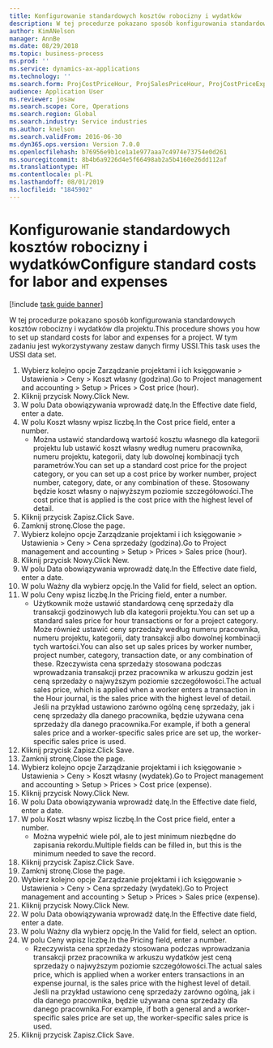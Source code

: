 ```yaml
---
title: Konfigurowanie standardowych kosztów robocizny i wydatków
description: W tej procedurze pokazano sposób konfigurowania standardowych kosztów robocizny i wydatków dla projektu.
author: KimANelson
manager: AnnBe
ms.date: 08/29/2018
ms.topic: business-process
ms.prod: ''
ms.service: dynamics-ax-applications
ms.technology: ''
ms.search.form: ProjCostPriceHour, ProjSalesPriceHour, ProjCostPriceExpense, ProjSalesPriceCost
audience: Application User
ms.reviewer: josaw
ms.search.scope: Core, Operations
ms.search.region: Global
ms.search.industry: Service industries
ms.author: knelson
ms.search.validFrom: 2016-06-30
ms.dyn365.ops.version: Version 7.0.0
ms.openlocfilehash: b76956e9b1ce1a1e977aaa7c4974e73754e0d261
ms.sourcegitcommit: 8b4b6a9226d4e5f66498ab2a5b4160e26dd112af
ms.translationtype: HT
ms.contentlocale: pl-PL
ms.lasthandoff: 08/01/2019
ms.locfileid: "1845902"
---
```

# <a name="configure-standard-costs-for-labor-and-expenses"></a><span data-ttu-id="4ab93-103">Konfigurowanie standardowych kosztów robocizny i wydatków</span><span class="sxs-lookup"><span data-stu-id="4ab93-103">Configure standard costs for labor and expenses</span></span>

[!include [task guide banner](../../includes/task-guide-banner.md)]

<span data-ttu-id="4ab93-104">W tej procedurze pokazano sposób konfigurowania standardowych kosztów robocizny i wydatków dla projektu.</span><span class="sxs-lookup"><span data-stu-id="4ab93-104">This procedure shows you how to set up standard costs for labor and expenses for a project.</span></span> <span data-ttu-id="4ab93-105">W tym zadaniu jest wykorzystywany zestaw danych firmy USSI.</span><span class="sxs-lookup"><span data-stu-id="4ab93-105">This task uses the USSI data set.</span></span>

1. <span data-ttu-id="4ab93-106">Wybierz kolejno opcje Zarządzanie projektami i ich księgowanie > Ustawienia > Ceny > Koszt własny (godzina).</span><span class="sxs-lookup"><span data-stu-id="4ab93-106">Go to Project management and accounting > Setup > Prices > Cost price (hour).</span></span>
2. <span data-ttu-id="4ab93-107">Kliknij przycisk Nowy.</span><span class="sxs-lookup"><span data-stu-id="4ab93-107">Click New.</span></span>
3. <span data-ttu-id="4ab93-108">W polu Data obowiązywania wprowadź datę.</span><span class="sxs-lookup"><span data-stu-id="4ab93-108">In the Effective date field, enter a date.</span></span>
4. <span data-ttu-id="4ab93-109">W polu Koszt własny wpisz liczbę.</span><span class="sxs-lookup"><span data-stu-id="4ab93-109">In the Cost price field, enter a number.</span></span>
    * <span data-ttu-id="4ab93-110">Można ustawić standardową wartość kosztu własnego dla kategorii projektu lub ustawić koszt własny według numeru pracownika, numeru projektu, kategorii, daty lub dowolnej kombinacji tych parametrów.</span><span class="sxs-lookup"><span data-stu-id="4ab93-110">You can set up a standard cost price for the project category, or you can set up a cost price by worker number, project number, category, date, or any combination of these.</span></span> <span data-ttu-id="4ab93-111">Stosowany będzie koszt własny o najwyższym poziomie szczegółowości.</span><span class="sxs-lookup"><span data-stu-id="4ab93-111">The cost price that is applied is the cost price with the highest level of detail.</span></span>  
5. <span data-ttu-id="4ab93-112">Kliknij przycisk Zapisz.</span><span class="sxs-lookup"><span data-stu-id="4ab93-112">Click Save.</span></span>
6. <span data-ttu-id="4ab93-113">Zamknij stronę.</span><span class="sxs-lookup"><span data-stu-id="4ab93-113">Close the page.</span></span>
7. <span data-ttu-id="4ab93-114">Wybierz kolejno opcje Zarządzanie projektami i ich księgowanie > Ustawienia > Ceny > Cena sprzedaży (godzina).</span><span class="sxs-lookup"><span data-stu-id="4ab93-114">Go to Project management and accounting > Setup > Prices > Sales price (hour).</span></span>
8. <span data-ttu-id="4ab93-115">Kliknij przycisk Nowy.</span><span class="sxs-lookup"><span data-stu-id="4ab93-115">Click New.</span></span>
9. <span data-ttu-id="4ab93-116">W polu Data obowiązywania wprowadź datę.</span><span class="sxs-lookup"><span data-stu-id="4ab93-116">In the Effective date field, enter a date.</span></span>
10. <span data-ttu-id="4ab93-117">W polu Ważny dla wybierz opcję.</span><span class="sxs-lookup"><span data-stu-id="4ab93-117">In the Valid for field, select an option.</span></span>
11. <span data-ttu-id="4ab93-118">W polu Ceny wpisz liczbę.</span><span class="sxs-lookup"><span data-stu-id="4ab93-118">In the Pricing field, enter a number.</span></span>
    * <span data-ttu-id="4ab93-119">Użytkownik może ustawić standardową cenę sprzedaży dla transakcji godzinowych lub dla kategorii projektu.</span><span class="sxs-lookup"><span data-stu-id="4ab93-119">You can set up a standard sales price for hour transactions or for a project category.</span></span> <span data-ttu-id="4ab93-120">Może również ustawić ceny sprzedaży według numeru pracownika, numeru projektu, kategorii, daty transakcji albo dowolnej kombinacji tych wartości.</span><span class="sxs-lookup"><span data-stu-id="4ab93-120">You can also set up sales prices by worker number, project number, category, transaction date, or any combination of these.</span></span> <span data-ttu-id="4ab93-121">Rzeczywista cena sprzedaży stosowana podczas wprowadzania transakcji przez pracownika w arkuszu godzin jest ceną sprzedaży o najwyższym poziomie szczegółowości.</span><span class="sxs-lookup"><span data-stu-id="4ab93-121">The actual sales price, which is applied when a worker enters a transaction in the Hour journal, is the sales price with the highest level of detail.</span></span> <span data-ttu-id="4ab93-122">Jeśli na przykład ustawiono zarówno ogólną cenę sprzedaży, jak i cenę sprzedaży dla danego pracownika, będzie używana cena sprzedaży dla danego pracownika.</span><span class="sxs-lookup"><span data-stu-id="4ab93-122">For example, if both a general sales price and a worker-specific sales price are set up, the worker-specific sales price is used.</span></span>  
12. <span data-ttu-id="4ab93-123">Kliknij przycisk Zapisz.</span><span class="sxs-lookup"><span data-stu-id="4ab93-123">Click Save.</span></span>
13. <span data-ttu-id="4ab93-124">Zamknij stronę.</span><span class="sxs-lookup"><span data-stu-id="4ab93-124">Close the page.</span></span>
14. <span data-ttu-id="4ab93-125">Wybierz kolejno opcje Zarządzanie projektami i ich księgowanie > Ustawienia > Ceny > Koszt własny (wydatek).</span><span class="sxs-lookup"><span data-stu-id="4ab93-125">Go to Project management and accounting > Setup > Prices > Cost price (expense).</span></span>
15. <span data-ttu-id="4ab93-126">Kliknij przycisk Nowy.</span><span class="sxs-lookup"><span data-stu-id="4ab93-126">Click New.</span></span>
16. <span data-ttu-id="4ab93-127">W polu Data obowiązywania wprowadź datę.</span><span class="sxs-lookup"><span data-stu-id="4ab93-127">In the Effective date field, enter a date.</span></span>
17. <span data-ttu-id="4ab93-128">W polu Koszt własny wpisz liczbę.</span><span class="sxs-lookup"><span data-stu-id="4ab93-128">In the Cost price field, enter a number.</span></span>
    * <span data-ttu-id="4ab93-129">Można wypełnić wiele pól, ale to jest minimum niezbędne do zapisania rekordu.</span><span class="sxs-lookup"><span data-stu-id="4ab93-129">Multiple fields can be filled in, but this is the minimum needed to save the record.</span></span>  
18. <span data-ttu-id="4ab93-130">Kliknij przycisk Zapisz.</span><span class="sxs-lookup"><span data-stu-id="4ab93-130">Click Save.</span></span>
19. <span data-ttu-id="4ab93-131">Zamknij stronę.</span><span class="sxs-lookup"><span data-stu-id="4ab93-131">Close the page.</span></span>
20. <span data-ttu-id="4ab93-132">Wybierz kolejno opcje Zarządzanie projektami i ich księgowanie > Ustawienia > Ceny > Cena sprzedaży (wydatek).</span><span class="sxs-lookup"><span data-stu-id="4ab93-132">Go to Project management and accounting > Setup > Prices > Sales price (expense).</span></span>
21. <span data-ttu-id="4ab93-133">Kliknij przycisk Nowy.</span><span class="sxs-lookup"><span data-stu-id="4ab93-133">Click New.</span></span>
22. <span data-ttu-id="4ab93-134">W polu Data obowiązywania wprowadź datę.</span><span class="sxs-lookup"><span data-stu-id="4ab93-134">In the Effective date field, enter a date.</span></span>
23. <span data-ttu-id="4ab93-135">W polu Ważny dla wybierz opcję.</span><span class="sxs-lookup"><span data-stu-id="4ab93-135">In the Valid for field, select an option.</span></span>
24. <span data-ttu-id="4ab93-136">W polu Ceny wpisz liczbę.</span><span class="sxs-lookup"><span data-stu-id="4ab93-136">In the Pricing field, enter a number.</span></span>
    * <span data-ttu-id="4ab93-137">Rzeczywista cena sprzedaży stosowana podczas wprowadzania transakcji przez pracownika w arkuszu wydatków jest ceną sprzedaży o najwyższym poziomie szczegółowości.</span><span class="sxs-lookup"><span data-stu-id="4ab93-137">The actual sales price, which is applied when a worker enters transactions in an expense journal, is the sales price with the highest level of detail.</span></span> <span data-ttu-id="4ab93-138">Jeśli na przykład ustawiono cenę sprzedaży zarówno ogólną, jak i dla danego pracownika, będzie używana cena sprzedaży dla danego pracownika.</span><span class="sxs-lookup"><span data-stu-id="4ab93-138">For example, if both a general and a worker-specific sales price are set up, the worker-specific sales price is used.</span></span>  
25. <span data-ttu-id="4ab93-139">Kliknij przycisk Zapisz.</span><span class="sxs-lookup"><span data-stu-id="4ab93-139">Click Save.</span></span>

